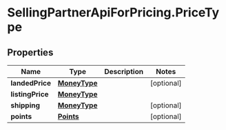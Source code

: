 # SellingPartnerApiForPricing.PriceType

## Properties
Name | Type | Description | Notes
------------ | ------------- | ------------- | -------------
**landedPrice** | [**MoneyType**](MoneyType.md) |  | [optional] 
**listingPrice** | [**MoneyType**](MoneyType.md) |  | 
**shipping** | [**MoneyType**](MoneyType.md) |  | [optional] 
**points** | [**Points**](Points.md) |  | [optional] 

